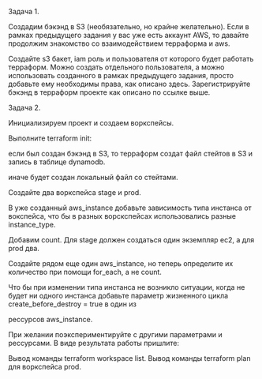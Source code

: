 Задача 1. 

Создадим бэкэнд в S3 (необязательно, но крайне желательно).
Если в рамках предыдущего задания у вас уже есть аккаунт AWS, то давайте продолжим знакомство со взаимодействием терраформа и aws.

Создайте s3 бакет, iam роль и пользователя от которого будет работать терраформ. Можно создать отдельного пользователя, а можно использовать созданного в рамках предыдущего задания, просто добавьте ему необходимы права, как описано здесь.
Зарегистрируйте бэкэнд в терраформ проекте как описано по ссылке выше.

Задача 2.

Инициализируем проект и создаем воркспейсы.

Выполните terraform init:

если был создан бэкэнд в S3, то терраформ создат файл стейтов в S3 и запись в таблице dynamodb.

иначе будет создан локальный файл со стейтами.

Создайте два воркспейса stage и prod.

В уже созданный aws_instance добавьте зависимость типа инстанса от вокспейса, что бы в разных ворскспейсах использовались разные instance_type.

Добавим count. Для stage должен создаться один экземпляр ec2, а для prod два.

Создайте рядом еще один aws_instance, но теперь определите их количество при помощи for_each, а не count.

Что бы при изменении типа инстанса не возникло ситуации, когда не будет ни одного инстанса добавьте параметр жизненного цикла create_before_destroy = true в один из 

рессурсов aws_instance.

При желании поэкспериментируйте с другими параметрами и рессурсами.
В виде результата работы пришлите:

Вывод команды terraform workspace list.
Вывод команды terraform plan для воркспейса prod.
